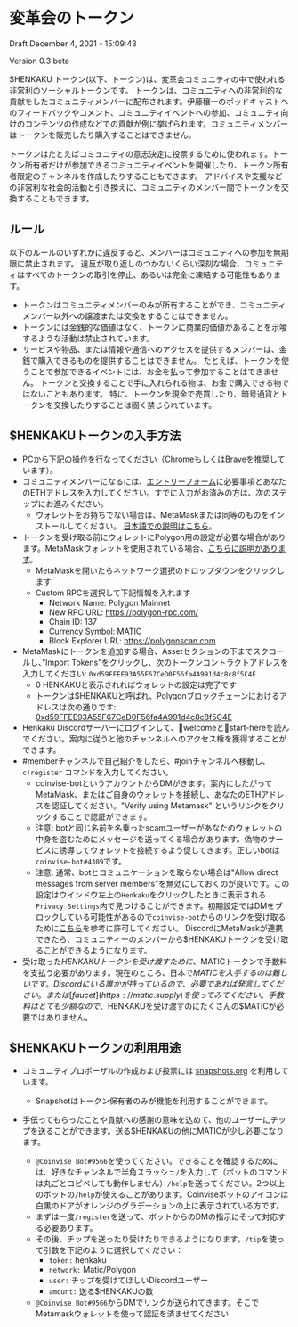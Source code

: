 # 変革会のトークン

Draft December 4, 2021 - 15:09:43

Version 0.3 beta

$HENKAKU トークン(以下、トークン)は、変革会コミュニティの中で使われる非営利のソーシャルトークンです。 トークンは、コミュニティへの非営利的な貢献をしたコミュニティメンバーに配布されます。伊藤穰一のポッドキャストへのフィードバックやコメント、コミュニティイベントへの参加、コミュニティ向けのコンテンツの作成などでの貢献が例に挙げられます。コミュニティメンバーはトークンを販売したり購入することはできません。

トークンはたとえばコミュニティの意志決定に投票するために使われます。トークン所有者だけが参加できるコミュニティイベントを開催したり、トークン所有者限定のチャンネルを作成したりすることもできます。 アドバイスや支援などの非営利な社会的活動と引き換えに、コミュニティのメンバー間でトークンを交換することもできます。

## ルール

以下のルールのいずれかに違反すると、メンバーはコミュニティへの参加を無期限に禁止されます。 違反が取り返しのつかないくらい深刻な場合、コミュニティはすべてのトークンの取引を停止、あるいは完全に凍結する可能性もあります。

* トークンはコミュニティメンバーのみが所有することができ、コミュニティメンバー以外への譲渡または交換をすることはできません。
* トークンには金銭的な価値はなく、トークンに商業的価値があることを示唆するような活動は禁止されています。
* サービスや物品、または情報や通信へのアクセスを提供するメンバーは、金銭で購入できるものを提供することはできません。 たとえば、トークンを使うことで参加できるイベントには、お金を払って参加することはできません。 トークンと交換することで手に入れられる物は、お金で購入できる物ではないこともあります。 特に、トークンを現金で売買したり、暗号通貨とトークンを交換したりすることは固く禁じられています。

## $HENKAKUトークンの入手方法
* PCから下記の操作を行なってください（ChromeもしくはBraveを推奨しています）。
* コミュニティメンバーになるには、[エントリーフォーム](https://airtable.com/shrbDbYUBoFgkg0tY)に必要事項とあなたのETHアドレスを入力してください。すでに入力がお済みの方は、次のステップにお進みください。
  * ウォレットをお持ちでない場合は、MetaMaskまたは同等のものをインストールしてください。 [日本語での説明はこちら](https://joi.ito.com/jp/archives/2021/11/08/005731.html)。
* トークンを受け取る前にウォレットにPolygon用の設定が必要な場合があります。MetaMaskウォレットを使用されている場合、[こちらに説明があります](https://docs.polygon.technology/docs/develop/metamask/config-polygon-on-metamask/)。
  * MetaMaskを開いたらネットワーク選択のドロップダウンをクリックします
  * Custom RPCを選択して下記情報を入れます
    * Network Name: Polygon Mainnet
    * New RPC URL: https://polygon-rpc.com/
    * Chain ID: 137
    * Currency Symbol: MATIC
    * Block Explorer URL: https://polygonscan.com
* MetaMaskにトークンを追加する場合、Assetセクションの下までスクロールし、”Import Tokens”をクリックし、次のトークンコントラクトアドレスを入力してください: `0xd59FFEE93A55F67CeD0F56fa4A991d4c8c8f5C4E`
  * 0 HENKAKUと表示されればウォレットの設定は完了です
  * トークンは$HENKAKUと呼ばれ、Polygonブロックチェーンにおけるアドレスは次の通りです: [0xd59FFEE93A55F67CeD0F56fa4A991d4c8c8f5C4E](https://polygonscan.com/token/0xd59FFEE93A55F67CeD0F56fa4A991d4c8c8f5C4E)
* Henkaku Discordサーバーにログインして、👋welcomeと🚀start-hereを読んでください。案内に従うと他のチャンネルへのアクセス権を獲得することができます。
* \#memberチャンネルで自己紹介をしたら、#joinチャンネルへ移動し、`c!register` コマンドを入力してください。
  * coinvise-botというアカウントからDMがきます。案内にしたがってMetaMask、またはご自身のウォレットを接続し、あなたのETHアドレスを認証してください。"Verify using Metamask" というリンクをクリックすることで認証ができます。
  * 注意: botと同じ名前を名乗ったscamユーザーがあなたのウォレットの中身を盗むためにメッセージを送ってくる場合があります。偽物のサービスに誘導してウォレットを接続するよう促してきます。正しいbotは`coinvise-bot#4309`です。
  * 注意: 通常、botとコミュニケーションを取らない場合は"Allow direct messages from server members"を無効にしておくのが良いです。この設定はウインドウ左上の`Henkaku`をクリックしたときに表示される`Privacy Settings`内で見つけることができます。初期設定ではDMをブロックしている可能性があるので`coinvise-bot`からのリンクを受け取るために[こちら](https://support.discord.com/hc/ja/articles/217916488-%E3%83%96%E3%83%AD%E3%83%83%E3%82%AF%E3%81%A8%E3%83%97%E3%83%A9%E3%82%A4%E3%83%90%E3%82%B7%E3%83%BC%E8%A8%AD%E5%AE%9A)を参考に許可してください。 DiscordにMetaMaskが連携できたら、コミュニティーのメンバーから$HENKAKUトークンを受け取ることができるようになります。
* 受け取った$HENKAKUトークンを受け渡すために、$MATICトークンで手数料を支払う必要があります。現在のところ、日本で$MATICを入手するのは難しいです。Discordにいる誰かが持っているので、必要であれば発言してください。または[faucet](https://matic.supply)を使ってみてください。手数料はとても少額なので、$HENKAKUを受け渡すのにたくさんの$MATICが必要ではありません。

## $HENKAKUトークンの利用用途

* コミュニティプロポーザルの作成および投票には [snapshots.org](https://snapshot.org/#/henkaku.eth/) を利用しています。
  * Snapshotはトークン保有者のみが機能を利用することができます。

* 手伝ってもらったことや貢献への感謝の意味を込めて、他のユーザーにチップを送ることができます。送る$HENKAKUの他にMATICが少し必要になります。
  * `@Coinvise Bot#9566`を使ってください。できることを確認するためには、好きなチャンネルで半角スラッシュ`/`を入力して（ボットのコマンドは丸ごとコピペしても動作しません）`/help`を送ってください。2つ以上のボットの`/help`が使えることがあります。Coinviseボットのアイコンは白黒のドアがオレンジのグラデーションの上に表示されている方です。
  * まずは一度`/register`を送って、ボットからのDMの指示にそって対応する必要あります。
  * その後、チップを送ったり受けたりできるようになります。`/tip`を使って引数を下記のように選択してください：
    * `token:` henkaku
    * `network:` Matic/Polygon
    * `user:` チップを受けてほしいDiscordユーザー
    * `amount:` 送る$HENKAKUの数
  * `@Coinvise Bot#9566`からDMでリンクが送られてきます。そこでMetamaskウォレットを使って認証を済ませてください
